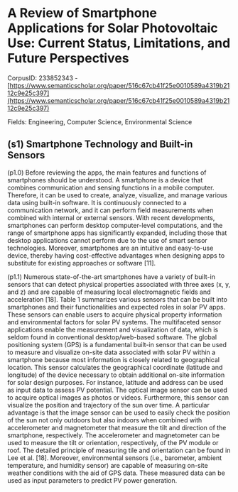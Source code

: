 # A Review of Smartphone Applications for Solar Photovoltaic Use: Current Status, Limitations, and Future Perspectives

CorpusID: 233852343 - [https://www.semanticscholar.org/paper/516c67cb41f25e0010589a4319b2112c9e25c397](https://www.semanticscholar.org/paper/516c67cb41f25e0010589a4319b2112c9e25c397)

Fields: Engineering, Computer Science, Environmental Science

## (s1) Smartphone Technology and Built-in Sensors
(p1.0) Before reviewing the apps, the main features and functions of smartphones should be understood. A smartphone is a device that combines communication and sensing functions in a mobile computer. Therefore, it can be used to create, analyze, visualize, and manage various data using built-in software. It is continuously connected to a communication network, and it can perform field measurements when combined with internal or external sensors. With recent developments, smartphones can perform desktop computer-level computations, and the range of smartphone apps has significantly expanded, including those that desktop applications cannot perform due to the use of smart sensor technologies. Moreover, smartphones are an intuitive and easy-to-use device, thereby having cost-effective advantages when designing apps to substitute for existing approaches or software [11].

(p1.1) Numerous state-of-the-art smartphones have a variety of built-in sensors that can detect physical properties associated with three axes (x, y, and z) and are capable of measuring local electromagnetic fields and acceleration [18]. Table 1 summarizes various sensors that can be built into smartphones and their functionalities and expected roles in solar PV apps. These sensors can enable users to acquire physical property information and environmental factors for solar PV systems. The multifaceted sensor applications enable the measurement and visualization of data, which is seldom found in conventional desktop/web-based software. The global positioning system (GPS) is a fundamental built-in sensor that can be used to measure and visualize on-site data associated with solar PV within a smartphone because most information is closely related to geographical location. This sensor calculates the geographical coordinate (latitude and longitude) of the device necessary to obtain additional on-site information for solar design purposes. For instance, latitude and address can be used as input data to assess PV potential. The optical image sensor can be used to acquire optical images as photos or videos. Furthermore, this sensor can visualize the position and trajectory of the sun over time. A particular advantage is that the image sensor can be used to easily check the position of the sun not only outdoors but also indoors when combined with accelerometer and magnetometer that measure the tilt and direction of the smartphone, respectively. The accelerometer and magnetometer can be used to measure the tilt or orientation, respectively, of the PV module or roof. The detailed principle of measuring tile and orientation can be found in Lee et al. [18]. Moreover, environmental sensors (i.e., barometer, ambient temperature, and humidity sensor) are capable of measuring on-site weather conditions with the aid of GPS data. These measured data can be used as input parameters to predict PV power generation.

